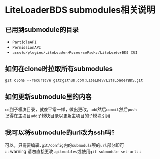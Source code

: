 # LiteLoaderBDS submodules相关说明

## 已用到submodule的目录
- `ParticleAPI`
- `PermissionAPI`
- `assets/plugins/LiteLoader/ResourcePacks/LiteLoaderBDS-CUI`

## 如何在clone时拉取所有submodules

`git clone --recursive git@github.com:LiteLDev/LiteLoaderBDS.git`

## 如何更新submodule里的内容

`cd`到子模块目录，就像平常一样，做出更改，`add`然后`commit`然后`push`  
记得在主项目`add`子模块目录以更新主项目的子模块引用

## 我可以将submodule的url改为ssh吗?

可以，只需要编辑`.git/config`内的`submodule`项的`url`部分即可  
::: warning
请勿直接更改`.gitmodules`或使用`git submodule set-url`
:::